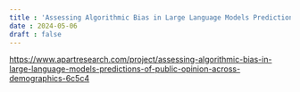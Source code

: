 ```yaml
---
title : 'Assessing Algorithmic Bias in Large Language Models Predictions of Public Opinion Across Demographics'
date : 2024-05-06
draft : false 
---
```


https://www.apartresearch.com/project/assessing-algorithmic-bias-in-large-language-models-predictions-of-public-opinion-across-demographics-6c5c4